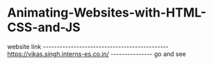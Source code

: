 # Animating-Websites-with-HTML-CSS-and-JS


website  link  ---------------------------------------------                 https://vikas.singh.interns-es.co.in/  --------------- go and see
